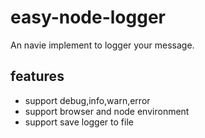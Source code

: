 # easy-node-logger

An navie implement to logger your message.

## features

- support debug,info,warn,error
- support browser and node environment
- support save logger to file
